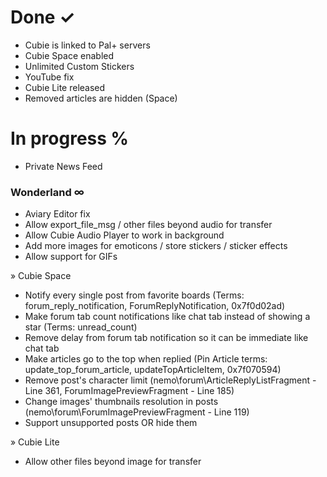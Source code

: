 # **Done ✓** #

* Cubie is linked to Pal+ servers
* Cubie Space enabled
* Unlimited Custom Stickers
* YouTube fix
* Cubie Lite released
* Removed articles are hidden (Space)

# **In progress** % #

* Private News Feed

### Wonderland ∞ ###

* Aviary Editor fix
* Allow export_file_msg / other files beyond audio for transfer
* Allow Cubie Audio Player to work in background
* Add more images for emoticons / store stickers / sticker effects
* Allow support for GIFs

» Cubie Space

* Notify every single post from favorite boards
(Terms: forum_reply_notification, ForumReplyNotification, 0x7f0d02ad)
* Make forum tab count notifications like chat tab instead of showing a star (Terms: unread_count)
* Remove delay from forum tab notification so it can be immediate like chat tab
* Make articles go to the top when replied
(Pin Article terms: update_top_forum_article, updateTopArticleItem, 0x7f070594)
* Remove post's character limit
(nemo\forum\ArticleReplyListFragment - Line 361, ForumImagePreviewFragment - Line 185)
* Change images' thumbnails resolution in posts
(nemo\forum\ForumImagePreviewFragment - Line 119)
* Support unsupported posts OR hide them

» Cubie Lite

* Allow other files beyond image for transfer